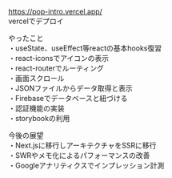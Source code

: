 https://pop-intro.vercel.app/ </br>
vercelでデプロイ

やったこと</br>
・useState、useEffect等reactの基本hooks復習</br>
・react-iconsでアイコンの表示</br>
・react-routerでルーティング</br>
・画面スクロール</br>
・JSONファイルからデータ取得と表示</br>
・Firebaseでデータベースと紐づける</br>
・認証機能の実装</br>
・storybookの利用</br>

今後の展望</br>
・Next.jsに移行しアーキテクチャをSSRに移行</br>
・SWRやメモ化によるパフォーマンスの改善</br>
・Googleアナリティクスでインプレッション計測</br>
